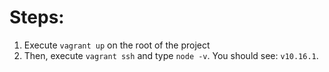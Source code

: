# Steps:

1. Execute `vagrant up` on the root of the project
2. Then, execute `vagrant ssh` and type `node -v`. You should see: `v10.16.1`.


